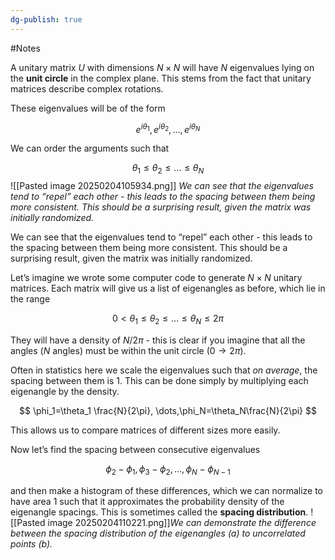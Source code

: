 ```yaml
---
dg-publish: true
---
```

#Notes

A unitary matrix $U$ with dimensions $N\times N$ will have $N$ eigenvalues lying on the **unit circle** in the complex plane. This stems from the fact that unitary matrices describe complex rotations.

These eigenvalues will be of the form

$$ e^{i\theta_1}, e^{i\theta_2}, \dots,e^{i\theta_N} $$

We can order the arguments such that

$$ \theta_1 \leq \theta_2 \leq \dots \leq \theta_N $$
![[Pasted image 20250204105934.png]]
*We can see that the eigenvalues tend to “repel” each other - this leads to the spacing between them being more consistent. This should be a surprising result, given the matrix was initially randomized.*

We can see that the eigenvalues tend to “repel” each other - this leads to the spacing between them being more consistent. This should be a surprising result, given the matrix was initially randomized.

Let’s imagine we wrote some computer code to generate $N\times N$ unitary matrices. Each matrix will give us a list of eigenangles as before, which lie in the range

$$ 0<\theta_1\leq \theta_2\leq \dots \leq \theta_N\leq 2\pi $$

They will have a density of $N/2\pi$ - this is clear if you imagine that all the angles ($N$ angles) must be within the unit circle ($0\to2\pi$).

Often in statistics here we scale the eigenvalues such that _on average_, the spacing between them is $1$. This can be done simply by multiplying each eigenangle by the density.

$$ \phi_1=\theta_1 \frac{N}{2\pi}, \dots,\phi_N=\theta_N\frac{N}{2\pi} $$

This allows us to compare matrices of different sizes more easily.

Now let’s find the spacing between consecutive eigenvalues

$$ \phi_2-\phi_1, \phi_3-\phi_2,\dots,\phi_N-\phi_{N-1} $$

and then make a histogram of these differences, which we can normalize to have area $1$ such that it approximates the probability density of the eigenangle spacings. This is sometimes called the **spacing distribution**.
![[Pasted image 20250204110221.png]]*We can demonstrate the difference between the spacing distribution of the eigenangles (a) to uncorrelated points (b).*
